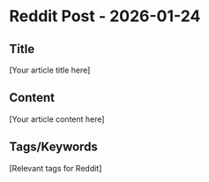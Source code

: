 # Reddit Post - 2026-01-24

## Title
[Your article title here]

## Content
[Your article content here]

## Tags/Keywords
[Relevant tags for Reddit]
